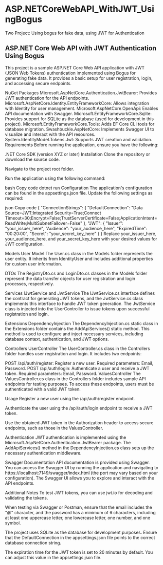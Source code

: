 # ASP.NETCoreWebAPI_WithJWT_UsingBogus
Two Project: Using bogus for fake data, using JWT for Authentication

## ASP.NET Core Web API with JWT Authentication Using Bogus
This project is a sample ASP.NET Core Web API application with JWT (JSON Web Tokens) authentication implemented using Bogus for generating fake data. It provides a basic setup for user registration, login, and accessing secure endpoints.

NuGet Packages
Microsoft.AspNetCore.Authentication.JwtBearer: Provides JWT authentication for the API endpoints.
Microsoft.AspNetCore.Identity.EntityFrameworkCore: Allows integration with Identity for user management.
Microsoft.AspNetCore.OpenApi: Enables API documentation with Swagger.
Microsoft.EntityFrameworkCore.Sqlite: Provides support for SQLite as the database (used for development in this project).
Microsoft.EntityFrameworkCore.Tools: Adds EF Core CLI tools for database migration.
Swashbuckle.AspNetCore: Implements Swagger UI to visualize and interact with the API resources.
System.IdentityModel.Tokens.Jwt: Supports JWT creation and validation.
Requirements
Before running the application, ensure you have the following:

.NET Core SDK (version XYZ or later)
Installation
Clone the repository or download the source code.

Navigate to the project root folder.

Run the application using the following command:

bash
Copy code
dotnet run
Configuration
The application's configuration can be found in the appsettings.json file. Update the following settings as required:

json
Copy code
{
  "ConnectionStrings": {
    "DefaultConnection": "Data Source=JWT;Integrated Security=True;Connect Timeout=30;Encrypt=False;TrustServerCertificate=False;ApplicationIntent=ReadWrite;MultiSubnetFailover=False"
  },
  "JWT": {
    "Issuer": "your_issuer_here",
    "Audience": "your_audience_here",
    "ExpiredTime": "00:20:00",
    "Secret": "your_secret_key_here"
  }
}
Replace your_issuer_here, your_audience_here, and your_secret_key_here with your desired values for JWT configuration.

Models
User Model
The User.cs class in the Models folder represents the user entity. It inherits from IdentityUser and includes additional properties for custom user information.

DTOs
The RegistryDto.cs and LoginDto.cs classes in the Models folder represent the data transfer objects for user registration and login processes, respectively.

Services
IJwtService and JwtService
The IJwtService.cs interface defines the contract for generating JWT tokens, and the JwtService.cs class implements this interface to handle JWT token generation. The JwtService class is injected into the UserController to issue tokens upon successful registration and login.

Extensions
DependencyInjection
The DependencyInjection.cs static class in the Extensions folder contains the AddApiServices() static method. This method is used to configure and inject necessary services, including database context, authentication, and JWT options.

Controllers
UserController
The UserController.cs class in the Controllers folder handles user registration and login. It includes two endpoints:

POST /api/auth/register: Register a new user. Required parameters: Email, Password.
POST /api/auth/login: Authenticate a user and receive a JWT token. Required parameters: Email, Password.
ValuesController
The ValuesController.cs class in the Controllers folder includes sample API endpoints for testing purposes. To access these endpoints, users must be authenticated with a valid JWT token.

Usage
Register a new user using the /api/auth/register endpoint.

Authenticate the user using the /api/auth/login endpoint to receive a JWT token.

Use the obtained JWT token in the Authorization header to access secure endpoints, such as those in the ValuesController.

Authentication
JWT authentication is implemented using the Microsoft.AspNetCore.Authentication.JwtBearer package. The AddApiServices() method in the DependencyInjection.cs class sets up the necessary authentication middleware.

Swagger Documentation
API documentation is provided using Swagger. You can access the Swagger UI by running the application and navigating to https://localhost:7149/swagger/index.html (the port may vary based on your configuration). The Swagger UI allows you to explore and interact with the API endpoints.

Additional Notes
To test JWT tokens, you can use jwt.io for decoding and validating the tokens.

When testing via Swagger or Postman, ensure that the email includes the "@" character, and the password has a minimum of 6 characters, including at least one uppercase letter, one lowercase letter, one number, and one symbol.

The project uses SQLite as the database for development purposes. Ensure that the DefaultConnection in the appsettings.json file points to the correct database connection string.

The expiration time for the JWT token is set to 20 minutes by default. You can adjust this value in the appsettings.json file.
